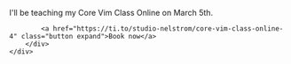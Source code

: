 <div class="row">
    <div class="small-12 column">
        <div class="panel">
            <p>
            I'll be teaching my Core Vim Class Online on March 5th.
            </p>

            <a href="https://ti.to/studio-nelstrom/core-vim-class-online-4" class="button expand">Book now</a>
        </div>
    </div>
</div>

